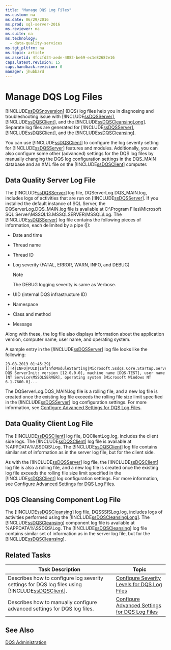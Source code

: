 ```yaml
---
title: "Manage DQS Log Files"
ms.custom: na
ms.date: 06/29/2016
ms.prod: sql-server-2016
ms.reviewer: na
ms.suite: na
ms.technology: 
  - data-quality-services
ms.tgt_pltfrm: na
ms.topic: article
ms.assetid: 4fccfd24-aede-4882-be69-ec1e82682e16
caps.latest.revision: 15
caps.handback.revision: 0
manager: jhubbard
---
```

# Manage DQS Log Files
[!INCLUDE[ssDQSnoversion](../../Topics/TopicNameContainA/tokens/ssDQSnoversion_md.md)] (DQS) log files help you in diagnosing and troubleshooting issue with [!INCLUDE[ssDQSServer](../../Topics/TopicNameContainA/tokens/ssDQSServer_md.md)], [!INCLUDE[ssDQSClient](../../Topics/TopicNameContainA/tokens/ssDQSClient_md.md)], and the [!INCLUDE[ssDQSCleansingLong](../../Topics/TopicNameNotContainA/tokens/ssDQSCleansingLong_md.md)]. Separate log files are generated for [!INCLUDE[ssDQSServer](../../Topics/TopicNameContainA/tokens/ssDQSServer_md.md)], [!INCLUDE[ssDQSClient](../../Topics/TopicNameContainA/tokens/ssDQSClient_md.md)], and the [!INCLUDE[ssDQSCleansing](../../Topics/TopicNameNotContainA/tokens/ssDQSCleansing_md.md)].  
  
 You can use [!INCLUDE[ssDQSClient](../../Topics/TopicNameContainA/tokens/ssDQSClient_md.md)] to configure the log severity setting for [!INCLUDE[ssDQSServer](../../Topics/TopicNameContainA/tokens/ssDQSServer_md.md)] features and modules. Additionally, you can also configure some other (advanced) settings for the DQS log files by manually changing the DQS log configuration settings in the DQS_MAIN database and an XML file on the [!INCLUDE[ssDQSClient](../../Topics/TopicNameContainA/tokens/ssDQSClient_md.md)] computer.  
  
##  <a name="DQSServer"></a> Data Quality Server Log File  
 The [!INCLUDE[ssDQSServer](../../Topics/TopicNameContainA/tokens/ssDQSServer_md.md)] log file, DQServerLog.DQS_MAIN.log, includes logs of activities that are run on [!INCLUDE[ssDQSServer](../../Topics/TopicNameContainA/tokens/ssDQSServer_md.md)]. If you installed the default instance of SQL Server, the DQServerLog.DQS_MAIN.log file is available at C:\Program Files\Microsoft SQL Server\MSSQL13.MSSQLSERVER\MSSQL\Log. The [!INCLUDE[ssDQSServer](../../Topics/TopicNameContainA/tokens/ssDQSServer_md.md)] log file contains the following pieces of information, each delimited by a pipe (&#124;):  
  
-   Date and time  
  
-   Thread name  
  
-   Thread ID  
  
-   Log severity (FATAL, ERROR, WARN, INFO, and DEBUG)  
  
    > [!NOTE]  
    >  The DEBUG logging severity is same as Verbose.  
  
-   UID (internal DQS infrastructure ID)  
  
-   Namespace  
  
-   Class and method  
  
-   Message  
  
 Along with these, the log file also displays information about the application version, computer name, user name, and operating system.  
  
 A sample entry in the [!INCLUDE[ssDQSServer](../../Topics/TopicNameContainA/tokens/ssDQSServer_md.md)] log file looks like the following:  
  
```  
23-08-2013 01:45:29|[]|4|INFO|PUID|InfInfoModuleStarting|Microsoft.Ssdqs.Core.Startup.ServerInit|Starting DQS ServerInit: version [12.0.0.0], machine name [DQS-TEST], user name [NT Service\MSSQLSERVER], operating system [Microsoft Windows NT 6.1.7600.0]...  
```  
  
 The DQServerLog.DQS_MAIN.log file is a rolling file, and a new log file is created once the existing log file exceeds the rolling file size limit specified in the [!INCLUDE[ssDQSServer](../../Topics/TopicNameContainA/tokens/ssDQSServer_md.md)] log configuration settings. For more information, see [Configure Advanced Settings for DQS Log Files](../../Topics/TopicNameNotContainA/Configure-Advanced-Settings-for-DQS-Log-Files.md).  
  
##  <a name="DQSClient"></a> Data Quality Client Log File  
 The [!INCLUDE[ssDQSClient](../../Topics/TopicNameContainA/tokens/ssDQSClient_md.md)] log file, DQClientLog.log, includes the client side logs. The [!INCLUDE[ssDQSClient](../../Topics/TopicNameContainA/tokens/ssDQSClient_md.md)] log file is available at %APPDATA%\SSDQS\Log. The [!INCLUDE[ssDQSClient](../../Topics/TopicNameContainA/tokens/ssDQSClient_md.md)] log file contains similar set of information as in the server log file, but for the client side.  
  
 As with the [!INCLUDE[ssDQSServer](../../Topics/TopicNameContainA/tokens/ssDQSServer_md.md)] log file, the [!INCLUDE[ssDQSClient](../../Topics/TopicNameContainA/tokens/ssDQSClient_md.md)] log file is also a rolling file, and a new log file is created once the existing log file exceeds the rolling file size limit specified in the [!INCLUDE[ssDQSClient](../../Topics/TopicNameContainA/tokens/ssDQSClient_md.md)] log configuration settings. For more information, see [Configure Advanced Settings for DQS Log Files](../../Topics/TopicNameNotContainA/Configure-Advanced-Settings-for-DQS-Log-Files.md).  
  
##  <a name="DQSCleansing"></a> DQS Cleansing Component Log File  
 The [!INCLUDE[ssDQSCleansing](../../Topics/TopicNameNotContainA/tokens/ssDQSCleansing_md.md)] log file, DQSSSISLog.log, includes logs of activities performed using the [!INCLUDE[ssDQSCleansingLong](../../Topics/TopicNameNotContainA/tokens/ssDQSCleansingLong_md.md)]. The [!INCLUDE[ssDQSCleansing](../../Topics/TopicNameNotContainA/tokens/ssDQSCleansing_md.md)] component log file is available at %APPDATA%\SSDQS\Log. The [!INCLUDE[ssDQSCleansing](../../Topics/TopicNameNotContainA/tokens/ssDQSCleansing_md.md)] log file contains similar set of information as in the server log file, but for the [!INCLUDE[ssDQSCleansing](../../Topics/TopicNameNotContainA/tokens/ssDQSCleansing_md.md)].  
  
##  <a name="RT"></a> Related Tasks  
  
|Task Description|Topic|  
|----------------------|-----------|  
|Describes how to configure log severity settings for DQS log files using [!INCLUDE[ssDQSClient](../../Topics/TopicNameContainA/tokens/ssDQSClient_md.md)].|[Configure Severity Levels for DQS Log Files](../../Topics/TopicNameNotContainA/Configure-Severity-Levels-for-DQS-Log-Files.md)|  
|Describes how to manually configure advanced settings for DQS log files.|[Configure Advanced Settings for DQS Log Files](../../Topics/TopicNameNotContainA/Configure-Advanced-Settings-for-DQS-Log-Files.md)|  
  
## See Also  
 [DQS Administration](../../Topics/TopicNameNotContainA/DQS-Administration.md)